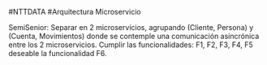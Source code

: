 #NTTDATA
#Arquitectura Microservicio

SemiSenior: Separar en 2 microservicios, agrupando (Cliente, Persona) y (Cuenta, 
Movimientos) donde se contemple una comunicación asincrónica entre los 2 microservicios. 
Cumplir las funcionalidades: F1, F2, F3, F4, F5 deseable la funcionalidad F6.
